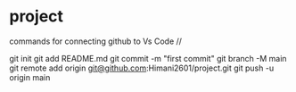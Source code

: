 # project

commands for connecting github to Vs Code //

git init
git add README.md
git commit -m "first commit"
git branch -M main
git remote add origin git@github.com:Himani2601/project.git
git push -u origin main
